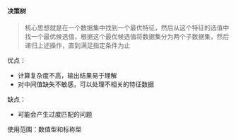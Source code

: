 #### 决策树
>核心思想就是在一个数据集中找到一个最优特征，然后从这个特征的选值中找一个最优候选值，根据这个最优候选值将数据集分为两个子数据集，然后递归上述操作，直到满足指定条件为止

优点：
+ 计算复杂度不高，输出结果易于理解
+ 对中间值缺失不敏感，可以处理不相关的特征数据

缺点：
+ 可能会产生过度匹配的问题

使用范围：数值型和标称型